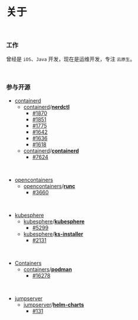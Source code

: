 # 

# 关于<br>

<br>

### 工作

曾经是 `iOS`、`Java` 开发，现在是运维开发，专注 `云原生`。

<br>

### 参与开源

- [containerd](https://github.com/containerd)
  - [containerd](https://github.com/containerd)/**[nerdctl](https://github.com/containerd/nerdctl)**
    - [#1870](https://github.com/containerd/nerdctl/pull/1870)
    - [#1851](https://github.com/containerd/nerdctl/pull/1851)
    - [#1775](https://github.com/containerd/nerdctl/pull/1775)
    - [#1642](https://github.com/containerd/nerdctl/pull/1642)
    - [#1636](https://github.com/containerd/nerdctl/pull/1636)
    - [#1618](https://github.com/containerd/nerdctl/pull/1618)
  - [containerd](https://github.com/containerd)/**[containerd](https://github.com/containerd/containerd)**
    - [#7624](https://github.com/containerd/containerd/pull/7624)

<br>

- [opencontainers](https://github.com/opencontainers)
  - [opencontainers](https://github.com/opencontainers)/**[runc](https://github.com/opencontainers/runc)**
    - [#3660](https://github.com/opencontainers/runc/pull/3660)

<br>

- [kubesphere](https://github.com/kubesphere)
  - [kubesphere](https://github.com/kubesphere)/**[kubesphere](https://github.com/kubesphere/kubesphere)**
    - [#5299](https://github.com/kubesphere/kubesphere/pull/5299)
  - [kubesphere](https://github.com/kubesphere)/**[ks-installer](https://github.com/kubesphere/ks-installer)**
    - [#2131](https://github.com/kubesphere/ks-installer/pull/2131)

<br>

- [Containers](https://github.com/containers)
  - [containers](https://github.com/containers)/**[podman](https://github.com/containers/podman)**
    - [#16278](https://github.com/containers/podman/pull/16278)

<br>

- [jumpserver](https://github.com/jumpserver)
  - [jumpserver](https://github.com/jumpserver)/**[helm-charts](https://github.com/jumpserver/helm-charts)**
    - [#131](https://github.com/jumpserver/helm-charts/pull/131)






